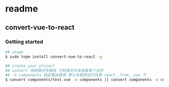 # readme

## convert-vue-to-react

### Getting started

```bash
## usage
$ sudo tnpm install convert-vue-to-react -g

## create your project
## convert 待转换文件路径 可转换文件夹或者单个文件
## -o components 指定输出路径 默认在程序运行目录 react__from__vue 下
$ convert components/test.vue -o components || convert components -o components

```
